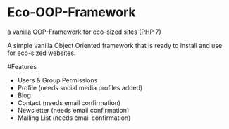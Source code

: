 # Eco-OOP-Framework
a vanilla OOP-Framework for eco-sized sites (PHP 7)


A simple vanilla Object Oriented framework that is ready to install and use for eco-sized websites.

#Features
- Users & Group Permissions
- Profile (needs social media profiles added)
- Blog
- Contact (needs email confirmation)
- Newsletter (needs email confirmation)
- Mailing List (needs email confirmation)
